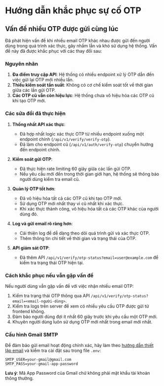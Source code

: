 # Hướng dẫn khắc phục sự cố OTP

## Vấn đề nhiều OTP được gửi cùng lúc

Đã phát hiện vấn đề khi nhiều email OTP khác nhau được gửi đến người dùng trong quá trình xác thực, gây nhầm lẫn và khó sử dụng hệ thống. Vấn đề này đã được khắc phục với các thay đổi sau:

### Nguyên nhân
1. **Đa điểm truy cập API**: Hệ thống có nhiều endpoint xử lý OTP dẫn đến việc gửi lại OTP mới nhiều lần.
2. **Thiếu kiểm soát tần suất**: Không có cơ chế kiểm soát tốt về thời gian giữa các lần gửi OTP.
3. **Các OTP cũ vẫn còn hiệu lực**: Hệ thống chưa vô hiệu hóa các OTP cũ khi tạo OTP mới.

### Các sửa đổi đã thực hiện

1. **Thống nhất API xác thực**:
   - Đã hợp nhất logic xác thực OTP từ nhiều endpoint xuống một endpoint chính (`/api/v1/verify/verify-otp`).
   - Đã làm cho endpoint cũ (`/api/v1/auth/verify-otp`) chuyển hướng đến endpoint chính.

2. **Kiểm soát gửi OTP**:
   - Đã thực hiện rate limiting 60 giây giữa các lần gửi OTP.
   - Nếu yêu cầu mới đến trong thời gian giới hạn, hệ thống sẽ thông báo người dùng kiểm tra email cũ.

3. **Quản lý OTP tốt hơn**:
   - Đã vô hiệu hóa tất cả các OTP cũ khi tạo OTP mới.
   - Sử dụng OTP mới nhất thay vì cũ nhất khi xác thực.
   - Khi xác thực thành công, vô hiệu hóa tất cả các OTP khác của người dùng đó.

4. **Log và gửi email rõ ràng hơn**:
   - Cải thiện log để dễ dàng theo dõi quá trình gửi và xác thực OTP.
   - Thêm thông tin chi tiết về thời gian và trạng thái của OTP.

5. **API giám sát OTP**:
   - Đã thêm API `/api/v1/verify/otp-status?email=user@example.com` để kiểm tra trạng thái OTP hiện tại.

### Cách khắc phục nếu vẫn gặp vấn đề

Nếu người dùng vẫn gặp vấn đề với việc nhận nhiều email OTP:

1. Kiểm tra trạng thái OTP thông qua API `/api/v1/verify/otp-status?email=<email-người-dùng>`.
2. Kiểm tra logs trên server để xem có nhiều yêu cầu OTP được gửi từ frontend không.
3. Đảm bảo người dùng đợi ít nhất 60 giây trước khi yêu cầu một OTP mới.
4. Khuyên người dùng luôn sử dụng OTP mới nhất trong email mới nhất.

### Cấu hình Gmail SMTP

Để đảm bảo gửi email hoạt động chính xác, hãy làm theo [hướng dẫn thiết lập email](./email-setup-guide.md) và kiểm tra cài đặt sau trong file `.env`:

```
SMTP_USER=your-gmail@gmail.com
SMTP_PASS=your-gmail-app-password
```

**Lưu ý**: Mã App Password của Gmail chứ không phải mật khẩu tài khoản thông thường.
